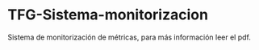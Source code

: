 # TFG-Sistema-monitorizacion
Sistema de monitorización de métricas, para más información leer el pdf.
